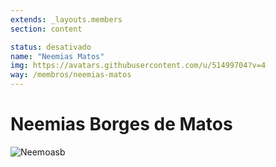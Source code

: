```yaml
---
extends: _layouts.members
section: content

status: desativado
name: "Neemias Matos"
img: https://avatars.githubusercontent.com/u/51499704?v=4
way: /membros/neemias-matos
---
```


# Neemias Borges de Matos

![Neemoasb](https://avatars.githubusercontent.com/u/51499704?v=4)